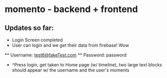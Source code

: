 # momento - backend + frontend

## Updates so far:

* Login Screen completed
* User can login and we get their data from firebase! Wow

** Username: test6@fakeTest.com
** Password: password
* ^Press login, get taken to Home page (w/ timeline), two large text blocks should appear w/ the username and the user's moments

